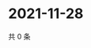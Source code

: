 # 2021-11-28

共 0 条

<!-- BEGIN WEIBO -->
<!-- 最后更新时间 Sun Nov 28 2021 10:29:29 GMT+0800 (China Standard Time) -->

<!-- END WEIBO -->
